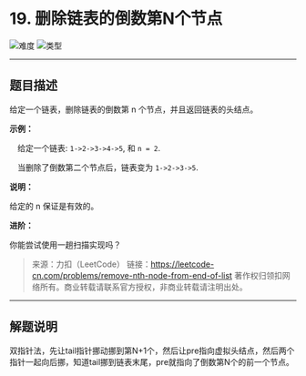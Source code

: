 # 19. 删除链表的倒数第N个节点

![难度](https://img.shields.io/badge/难度-中等-f0ad4e.svg?logo=leetcode&style=flat)  ![类型](https://img.shields.io/badge/类型-链表-violet.svg?style=flat)

---

## 题目描述

给定一个链表，删除链表的倒数第 n 个节点，并且返回链表的头结点。

**示例：**

&emsp;给定一个链表: `1->2->3->4->5`, 和 `n = 2`.

&emsp;当删除了倒数第二个节点后，链表变为 `1->2->3->5`.

**说明：**

给定的 n 保证是有效的。

**进阶：**

你能尝试使用一趟扫描实现吗？

> 来源：力扣（LeetCode）
> 链接：https://leetcode-cn.com/problems/remove-nth-node-from-end-of-list
> 著作权归领扣网络所有。商业转载请联系官方授权，非商业转载请注明出处。

---

## 解题说明

双指针法，先让tail指针挪动挪到第N+1个，然后让pre指向虚拟头结点，然后两个指针一起向后挪，知道tail挪到链表末尾，pre就指向了倒数第N个的前一个节点。
